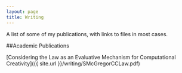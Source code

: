 ```yaml
---
layout: page
title: Writing
---
```


<p class="message">
  A list of some of my publications, with links to files in most cases.
</p>

##Academic Publications

[Considering the Law as an Evaluative Mechanism for Computational Creativity]({{ site.url }}/writing/SMcGregorCCLaw.pdf)
